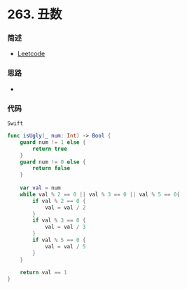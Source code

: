 # 263. 丑数

### 简述

- [Leetcode](https://leetcode-cn.com/problems/ugly-number/)

### 思路

- 

### 代码

`Swift`

```swift
func isUgly(_ num: Int) -> Bool {
    guard num != 1 else {
        return true
    }
    guard num != 0 else {
        return false
    }
    
    var val = num
    while val % 2 == 0 || val % 3 == 0 || val % 5 == 0{
        if val % 2 == 0 {
            val = val / 2
        }
        if val % 3 == 0 {
            val = val / 3
        }
        if val % 5 == 0 {
            val = val / 5
        }
    }
    
    return val == 1
}
```
